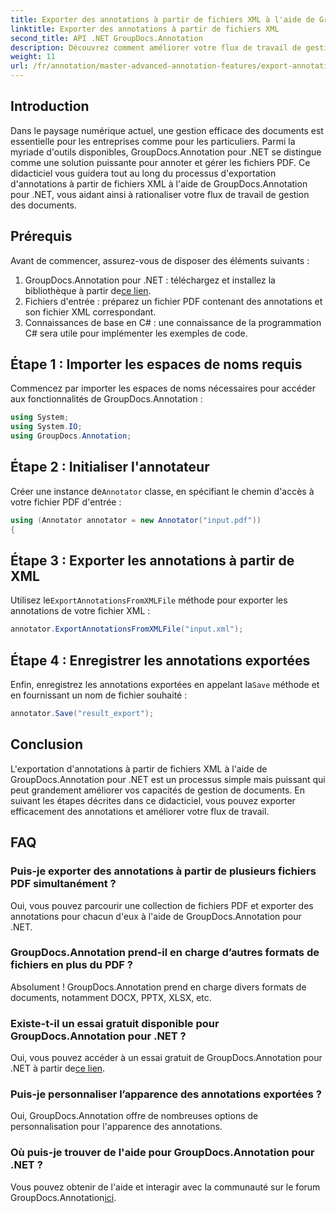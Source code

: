 ```yaml
---
title: Exporter des annotations à partir de fichiers XML à l'aide de GroupDocs.Annotation pour .NET
linktitle: Exporter des annotations à partir de fichiers XML
second_title: API .NET GroupDocs.Annotation
description: Découvrez comment améliorer votre flux de travail de gestion de documents en exportant des annotations à partir de fichiers XML avec GroupDocs.Annotation pour .NET. Ce didacticiel complet fournit des instructions étape par étape.
weight: 11
url: /fr/annotation/master-advanced-annotation-features/export-annotations-from-xml-file/
---
```

## Introduction

Dans le paysage numérique actuel, une gestion efficace des documents est essentielle pour les entreprises comme pour les particuliers. Parmi la myriade d'outils disponibles, GroupDocs.Annotation pour .NET se distingue comme une solution puissante pour annoter et gérer les fichiers PDF. Ce didacticiel vous guidera tout au long du processus d'exportation d'annotations à partir de fichiers XML à l'aide de GroupDocs.Annotation pour .NET, vous aidant ainsi à rationaliser votre flux de travail de gestion des documents.

## Prérequis

Avant de commencer, assurez-vous de disposer des éléments suivants :

1.  GroupDocs.Annotation pour .NET : téléchargez et installez la bibliothèque à partir de[ce lien](https://releases.groupdocs.com/annotation/net/).
2. Fichiers d'entrée : préparez un fichier PDF contenant des annotations et son fichier XML correspondant.
3. Connaissances de base en C# : une connaissance de la programmation C# sera utile pour implémenter les exemples de code.

## Étape 1 : Importer les espaces de noms requis

Commencez par importer les espaces de noms nécessaires pour accéder aux fonctionnalités de GroupDocs.Annotation :

```csharp
using System;
using System.IO;
using GroupDocs.Annotation;
```

## Étape 2 : Initialiser l'annotateur

 Créer une instance de`Annotator` classe, en spécifiant le chemin d'accès à votre fichier PDF d'entrée :

```csharp
using (Annotator annotator = new Annotator("input.pdf"))
{
```

## Étape 3 : Exporter les annotations à partir de XML

 Utilisez le`ExportAnnotationsFromXMLFile` méthode pour exporter les annotations de votre fichier XML :

```csharp
annotator.ExportAnnotationsFromXMLFile("input.xml");
```

## Étape 4 : Enregistrer les annotations exportées

 Enfin, enregistrez les annotations exportées en appelant la`Save` méthode et en fournissant un nom de fichier souhaité :

```csharp
annotator.Save("result_export");
```

## Conclusion

L'exportation d'annotations à partir de fichiers XML à l'aide de GroupDocs.Annotation pour .NET est un processus simple mais puissant qui peut grandement améliorer vos capacités de gestion de documents. En suivant les étapes décrites dans ce didacticiel, vous pouvez exporter efficacement des annotations et améliorer votre flux de travail.

## FAQ

### Puis-je exporter des annotations à partir de plusieurs fichiers PDF simultanément ?

Oui, vous pouvez parcourir une collection de fichiers PDF et exporter des annotations pour chacun d'eux à l'aide de GroupDocs.Annotation pour .NET.

### GroupDocs.Annotation prend-il en charge d’autres formats de fichiers en plus du PDF ?

Absolument ! GroupDocs.Annotation prend en charge divers formats de documents, notamment DOCX, PPTX, XLSX, etc.

### Existe-t-il un essai gratuit disponible pour GroupDocs.Annotation pour .NET ?

 Oui, vous pouvez accéder à un essai gratuit de GroupDocs.Annotation pour .NET à partir de[ce lien](https://releases.groupdocs.com/).

### Puis-je personnaliser l’apparence des annotations exportées ?

Oui, GroupDocs.Annotation offre de nombreuses options de personnalisation pour l'apparence des annotations.

### Où puis-je trouver de l'aide pour GroupDocs.Annotation pour .NET ?

 Vous pouvez obtenir de l'aide et interagir avec la communauté sur le forum GroupDocs.Annotation[ici](https://forum.groupdocs.com/c/annotation/10).